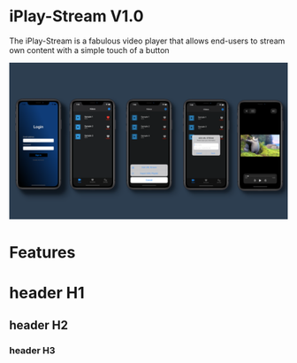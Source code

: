 # iPlay-Stream V1.0
The iPlay-Stream is a fabulous video player that allows end-users to stream own content with a simple touch of a button

![Alt text](src/bg_template.png?raw=true "Optional Title")



# Features
# header H1
## header H2
### header H3
